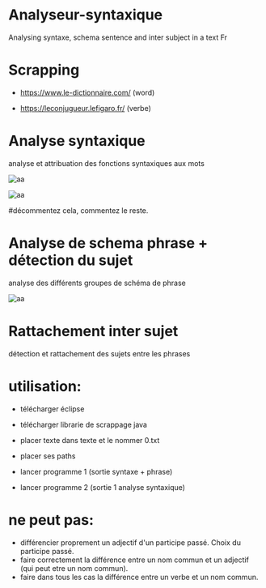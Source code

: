 # Analyseur-syntaxique

Analysing syntaxe, schema sentence and inter subject in a text Fr


<h1> Scrapping </h1>

 - https://www.le-dictionnaire.com/ (word)
 
 - https://leconjugueur.lefigaro.fr/ (verbe)
 
 
<h1> Analyse syntaxique</h1>
 
 analyse et attribuation des fonctions syntaxiques aux mots
 
![aa](https://user-images.githubusercontent.com/54853371/83953960-267a9900-a845-11ea-8c8f-2f0da2541677.png)

![aa](https://user-images.githubusercontent.com/54853371/83954054-f7b0f280-a845-11ea-8c29-9e5a339b805e.png)

#décommentez cela, commentez le reste.

 
<h1> Analyse de schema phrase + détection du sujet</h1>
 
 analyse des différents groupes de schéma de phrase
 
 ![aa](https://user-images.githubusercontent.com/54853371/83953983-575ace00-a845-11ea-9f1e-965291ea2321.png)
 
<h1> Rattachement inter sujet</h1>
 
détection et rattachement des sujets entre les phrases


<h1>utilisation:</h1>

- télécharger éclipse

- télécharger librarie de scrappage java

- placer texte dans texte et le nommer 0.txt

- placer ses paths

- lancer programme 1 (sortie syntaxe + phrase)

- lancer programme 2 (sortie 1 analyse syntaxique)

<h1> ne peut pas: </h1>

 - différencier proprement un adjectif d'un participe passé. Choix du participe passé.
 - faire correctement la différence entre un nom commun et un adjectif (qui peut etre un nom commun).
 - faire dans tous les cas la différence entre un verbe et un nom commun.
